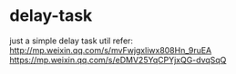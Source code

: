 # delay-task
just a simple delay task util
refer: 
  http://mp.weixin.qq.com/s/mvFwjgxliwx808Hn_9ruEA
  https://mp.weixin.qq.com/s/eDMV25YqCPYjxQG-dvqSqQ
